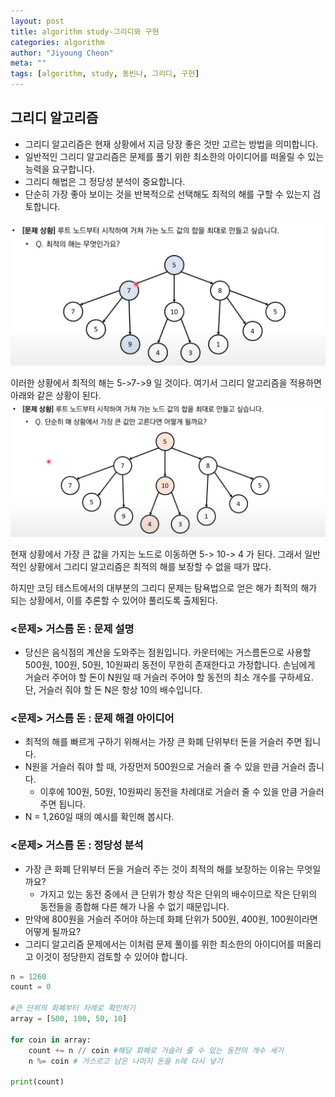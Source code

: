 ```yaml
---
layout: post
title: algorithm study-그리디와 구현
categories: algorithm
author: "Jiyoung Cheon"
meta: ""
tags: [algorithm, study, 동빈나, 그리디, 구현]
---
```


## 그리디 알고리즘

* 그리디 알고리즘은 현재 상황에서 지금 당장 좋은 것만 고르는 방법을 의미합니다.
* 일반적인 그리디 알고리즘은 문제를 풀기 위한 최소한의 아이디어를 떠올릴 수 있는 능력을 요구합니다.
* 그리디 해법은 그 정당성 분석이 중요합니다.
* 단순히 가장 좋아 보이는 것을 반복적으로 선택해도 최적의 해를 구할 수 있는지 검토합니다.

![Bestway](/assets/images/bestway.png)

이러한 상황에서 최적의 해는 5->7->9 일 것이다. 여기서 그리디 알고리즘을 적용하면 아래와 같은 상황이 된다.
![Bestway](/assets/images/greedy.png)

현재 상황에서 가장 큰 값을 가지는 노드로 이동하면 5-> 10-> 4 가 된다.
그래서 일반적인 상황에서 그리디 알고리즘은 최적의 해를 보장할 수 없을 때가 많다.

하지만 코딩 테스트에서의 대부분의 그리디 문제는 탐욕법으로 얻은 해가 최적의 해가 되는 상황에서, 이를 추론할 수 있어야 풀리도록 출제된다.

### <문제> 거스름 돈 : 문제 설명
* 당신은 음식점의 계산을 도와주는 점원입니다. 카운터에는 거스름돈으로 사용할 500원, 100원, 50원, 10원짜리 동전이 무한히 존재한다고 가정합니다. 손님에게 거슬러 주어야 할 돈이 N원일 때 거슬러 주어야 할 동전의 최소 개수를 구하세요. 단, 거슬러 줘야 할 돈 N은 항상 10의 배수입니다.

### <문제> 거스름 돈 : 문제 해결 아이디어
* 최적의 해를 빠르게 구하기 위해서는 가장 큰 화폐 단위부터 돈을 거슬러 주면 됩니다.
* N원을 거슬러 줘야 할 때, 가장먼저 500원으로 거슬러 줄 수 있을 만큼 거슬러 줍니다.
  * 이후에 100원, 50원, 10원짜리 동전을 차례대로 거슬러 줄 수 있을 만큼 거슬러 주면 됩니다.
* N = 1,260일 때의 예시를 확인해 봅시다.

### <문제> 거스름 돈 : 정당성 분석
* 가장 큰 화폐 단위부터 돈을 거슬러 주는 것이 최적의 해를 보장하는 이유는 무엇일까요?
  * 가지고 있는 동전 중에서 큰 단위가 항상 작은 단위의 배수이므로 작은 단위의 동전들을 종합해 다른 해가 나올 수 없기 때문입니다.
* 만약에 800원을 거슬러 주어야 하는데 화폐 단위가 500원, 400원, 100원이라면 어떻게 될까요?
* 그리디 알고리즘 문제에서는 이처럼 문제 풀이를 위한 최소한의 아이디어를 떠올리고 이것이 정당한지 검토할 수 있어야 합니다.

~~~Python
n = 1260
count = 0

#큰 단위의 화폐부터 차례로 확인하기
array = [500, 100, 50, 10]

for coin in array:
    count += n // coin #해당 화폐로 거슬러 줄 수 있는 동전의 개수 세기
    n %= coin # 거스르고 남은 나머지 돈을 n에 다시 넣기

print(count)
~~~
